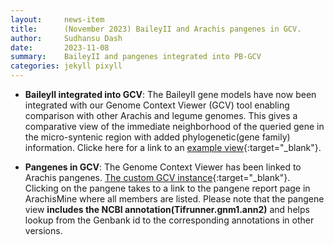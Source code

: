 ```yaml
---
layout:     news-item
title:      (November 2023) BaileyII and Arachis pangenes in GCV.
author:     Sudhansu Dash
date:       2023-11-08
summary:    BaileyII and pangenes integrated into PB-GCV 
categories: jekyll pixyll
---
```


+ **BaileyII integrated into GCV**: The BaileyII gene models have now been integrated with our Genome Context Viewer (GCV) tool enabling comparison with other Arachis and legume genomes. This gives a comparative view of the immediate neighborhood of the queried gene in the micro-syntenic region with added phylogenetic(gene family) information. Clicke here for a link to an [example view](https://www.peanutbase.org/tools/gcv/gene;lis=arahy.Tifrunner.gnm1.ann1.H916D0){:target="_blank"}.   

+ **Pangenes in GCV**: The Genome Context Viewer has been linked to Arachis pangenes. [The custom GCV instance](https://www.peanutbase.org/tools/gcv_pangenes/gene;arachis_pangenes=arahy.Tifrunner.gnm2.ann2.Ah02g344500){:target="_blank"}. Clicking on the pangene takes to a link to the pangene report page in ArachisMine where all members are listed. Please note that the pangene view **includes the NCBI annotation(Tifrunner.gnm1.ann2)** and helps lookup from the Genbank id to the corresponding annotations in other versions. 

  
  


